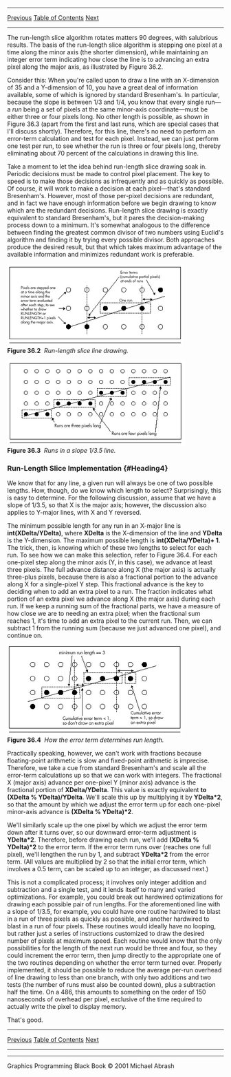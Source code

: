   ------------------------ --------------------------------- --------------------
  [Previous](36-01.html)   [Table of Contents](index.html)   [Next](36-03.html)
  ------------------------ --------------------------------- --------------------

The run-length slice algorithm rotates matters 90 degrees, with
salubrious results. The basis of the run-length slice algorithm is
stepping one pixel at a time along the minor axis (the shorter
dimension), while maintaining an integer error term indicating how close
the line is to advancing an extra pixel along the major axis, as
illustrated by Figure 36.2.

Consider this: When you're called upon to draw a line with an
X-dimension of 35 and a Y-dimension of 10, you have a great deal of
information available, some of which is ignored by standard Bresenham's.
In particular, because the slope is between 1/3 and 1/4, you know that
every single run—a *run* being a set of pixels at the same minor-axis
coordinate—must be either three or four pixels long. No other length is
possible, as shown in Figure 36.3 (apart from the first and last runs,
which are special cases that I'll discuss shortly). Therefore, for this
line, there's no need to perform an error-term calculation and test for
each pixel. Instead, we can just perform one test per run, to see
whether the run is three or four pixels long, thereby eliminating about
70 percent of the calculations in drawing this line.

Take a moment to let the idea behind run-length slice drawing soak in.
Periodic decisions must be made to control pixel placement. The key to
speed is to make those decisions as infrequently and as quickly as
possible. Of course, it will work to make a decision at each
pixel—that's standard Bresenham's. However, most of those per-pixel
decisions are redundant, and in fact we have enough information before
we begin drawing to know which are the redundant decisions. Run-length
slice drawing is exactly equivalent to standard Bresenham's, but it
pares the decision-making process down to a minimum. It's somewhat
analogous to the difference between finding the greatest common divisor
of two numbers using Euclid's algorithm and finding it by trying every
possible divisor. Both approaches produce the desired result, but that
which takes maximum advantage of the available information and minimizes
redundant work is preferable.

![](images/36-02.jpg)\
 **Figure 36.2**  *Run-length slice line drawing.*

![](images/36-03.jpg)\
 **Figure 36.3**  *Runs in a slope 1/3.5 line.*

### Run-Length Slice Implementation {#Heading4}

We know that for any line, a given run will always be one of two
possible lengths. How, though, do we know which length to select?
Surprisingly, this is easy to determine. For the following discussion,
assume that we have a slope of 1/3.5, so that X is the major axis;
however, the discussion also applies to Y-major lines, with X and Y
reversed.

The minimum possible length for any run in an X-major line is
**int(XDelta/YDelta)**, where **XDelta** is the X-dimension of the line
and **YDelta** is the Y-dimension. The maximum possible length is
**int(XDelta/YDelta)+ 1**. The trick, then, is knowing which of these
two lengths to select for each run. To see how we can make this
selection, refer to Figure 36.4. For each one-pixel step along the minor
axis (Y, in this case), we advance at least three pixels. The full
advance distance along X (the major axis) is actually three-plus pixels,
because there is also a fractional portion to the advance along X for a
single-pixel Y step. This fractional advance is the key to deciding when
to add an extra pixel to a run. The fraction indicates what portion of
an extra pixel we advance along X (the major axis) during each run. If
we keep a running sum of the fractional parts, we have a measure of how
close we are to needing an extra pixel; when the fractional sum reaches
1, it's time to add an extra pixel to the current run. Then, we can
subtract 1 from the running sum (because we just advanced one pixel),
and continue on.

![](images/36-04.jpg)\
 **Figure 36.4**  *How the error term determines run length.*

Practically speaking, however, we can't work with fractions because
floating-point arithmetic is slow and fixed-point arithmetic is
imprecise. Therefore, we take a cue from standard Bresenham's and scale
all the error-term calculations up so that we can work with integers.
The fractional X (major axis) advance per one-pixel Y (minor axis)
advance is the fractional portion of **XDelta/YDelta**. This value is
exactly equivalent **to (XDelta % YDelta)/YDelta**. We'll scale this up
by multiplying it by **YDelta\*2**, so that the amount by which we
adjust the error term up for each one-pixel minor-axis advance is
**(XDelta % YDelta)\*2**.

We'll similarly scale up the one pixel by which we adjust the error term
down after it turns over, so our downward error-term adjustment is
**YDelta\*2**. Therefore, before drawing each run, we'll add **(XDelta %
YDelta)\*2** to the error term. If the error term runs over (reaches one
full pixel), we'll lengthen the run by 1, and subtract **YDelta\*2**
from the error term. (All values are multiplied by 2 so that the initial
error term, which involves a 0.5 term, can be scaled up to an integer,
as discussed next.)

This is not a complicated process; it involves only integer addition and
subtraction and a single test, and it lends itself to many and varied
optimizations. For example, you could break out hardwired optimizations
for drawing each possible pair of run lengths. For the aforementioned
line with a slope of 1/3.5, for example, you could have one routine
hardwired to blast in a run of three pixels as quickly as possible, and
another hardwired to blast in a run of four pixels. These routines would
ideally have no looping, but rather just a series of instructions
customized to draw the desired number of pixels at maximum speed. Each
routine would know that the only possibilities for the length of the
next run would be three and four, so they could increment the error
term, then jump directly to the appropriate one of the two routines
depending on whether the error term turned over. Properly implemented,
it should be possible to reduce the average per-run overhead of line
drawing to less than one branch, with only two additions and two tests
(the number of runs must also be counted down), plus a subtraction half
the time. On a 486, this amounts to something on the order of 150
nanoseconds of overhead per pixel, exclusive of the time required to
actually write the pixel to display memory.

That's good.

  ------------------------ --------------------------------- --------------------
  [Previous](36-01.html)   [Table of Contents](index.html)   [Next](36-03.html)
  ------------------------ --------------------------------- --------------------

* * * * *

Graphics Programming Black Book © 2001 Michael Abrash
